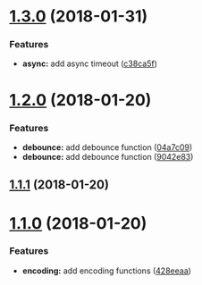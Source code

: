 <a name="1.3.0"></a>
# [1.3.0](https://github.com/Beg-in/util/compare/1.2.0...1.3.0) (2018-01-31)


### Features

* **async:** add async timeout ([c38ca5f](https://github.com/Beg-in/util/commit/c38ca5f))



<a name="1.2.0"></a>
# [1.2.0](https://github.com/Beg-in/util/compare/1.1.1...1.2.0) (2018-01-20)


### Features

* **debounce:** add debounce function ([04a7c09](https://github.com/Beg-in/util/commit/04a7c09))
* **debounce:** add debounce function ([9042e83](https://github.com/Beg-in/util/commit/9042e83))



<a name="1.1.1"></a>
## [1.1.1](https://github.com/Beg-in/util/compare/1.1.0...1.1.1) (2018-01-20)



<a name="1.1.0"></a>
# [1.1.0](https://github.com/Beg-in/util/compare/428eeaa...1.1.0) (2018-01-20)


### Features

* **encoding:** add encoding functions ([428eeaa](https://github.com/Beg-in/util/commit/428eeaa))



